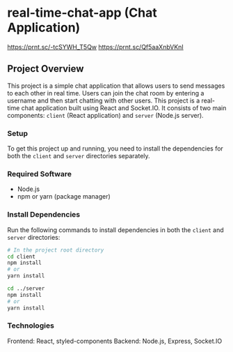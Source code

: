 # real-time-chat-app (Chat Application)

https://prnt.sc/-tcSYWH_T5Qw
https://prnt.sc/Qf5aaXnbVKnI

## Project Overview

This project is a simple chat application that allows users to send messages to each other in real time. Users can join the chat room by entering a username and then start chatting with other users.
This project is a real-time chat application built using React and Socket.IO.
It consists of two main components: `client` (React application) and `server` (Node.js server).

### Setup

To get this project up and running, you need to install the dependencies for both the `client` and `server` directories separately.

### Required Software

- Node.js
- npm or yarn (package manager)

### Install Dependencies

Run the following commands to install dependencies in both the `client` and `server` directories:

```bash
# In the project root directory
cd client
npm install
# or
yarn install

cd ../server
npm install
# or
yarn install
```

### Technologies
Frontend: React, styled-components
Backend: Node.js, Express, Socket.IO

